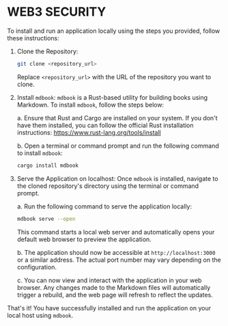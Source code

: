 # WEB3 SECURITY
To install and run an application locally using the steps you provided, follow these instructions:

1. Clone the Repository:
   ```bash
   git clone <repository_url>
   ```
   Replace `<repository_url>` with the URL of the repository you want to clone.

2. Install `mdbook`:
   `mdbook` is a Rust-based utility for building books using Markdown. To install `mdbook`, follow the steps below:

   a. Ensure that Rust and Cargo are installed on your system. If you don't have them installed, you can follow the official Rust installation instructions: https://www.rust-lang.org/tools/install

   b. Open a terminal or command prompt and run the following command to install `mdbook`:
      ```bash
      cargo install mdbook
      ```

3. Serve the Application on localhost:
   Once `mdbook` is installed, navigate to the cloned repository's directory using the terminal or command prompt.

   a. Run the following command to serve the application locally:
      ```bash
      mdbook serve --open
      ```
      This command starts a local web server and automatically opens your default web browser to preview the application.

   b. The application should now be accessible at `http://localhost:3000` or a similar address. The actual port number may vary depending on the configuration.

   c. You can now view and interact with the application in your web browser. Any changes made to the Markdown files will automatically trigger a rebuild, and the web page will refresh to reflect the updates.

That's it! You have successfully installed and run the application on your local host using `mdbook`.
